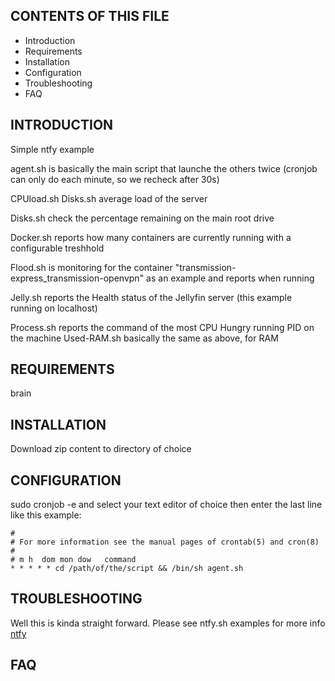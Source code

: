 CONTENTS OF THIS FILE
---------------------

 * Introduction
 * Requirements
 * Installation
 * Configuration
 * Troubleshooting
 * FAQ

INTRODUCTION
------------
Simple ntfy example


agent.sh is basically the main script that launche the others twice (cronjob can only do each minute, so we recheck after 30s)

CPUload.sh Disks.sh average load of the server

Disks.sh check the percentage remaining on the main root drive

Docker.sh reports how many containers are currently running with a configurable treshhold 

Flood.sh is monitoring for the container "transmission-express_transmission-openvpn" as an example and reports when running

Jelly.sh reports the Health status of the Jellyfin server (this example running on localhost)

Process.sh reports the command of the most CPU Hungry running PID on the machine
Used-RAM.sh basically the same as above, for RAM


REQUIREMENTS
------------
brain

INSTALLATION
------------
Download zip content to directory of choice

CONFIGURATION
-------------
sudo cronjob -e and select your text editor of choice
then enter the last line like this example:

    #
    # For more information see the manual pages of crontab(5) and cron(8)
    #
    # m h  dom mon dow   command
    * * * * * cd /path/of/the/script && /bin/sh agent.sh




TROUBLESHOOTING
---------------
Well this is kinda straight forward. Please see ntfy.sh examples for more info
<a href="http://ntfy.sh" title="ntfy">ntfy</a>

FAQ
---
